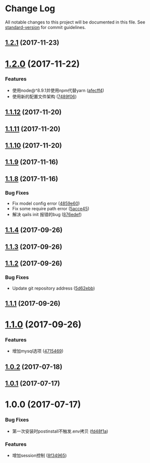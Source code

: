 # Change Log

All notable changes to this project will be documented in this file. See [standard-version](https://github.com/conventional-changelog/standard-version) for commit guidelines.

<a name="1.2.1"></a>
## [1.2.1](https://github.com/qails/qails-cli/compare/v1.2.0...v1.2.1) (2017-11-23)



<a name="1.2.0"></a>
# [1.2.0](https://github.com/qails/qails-cli/compare/v1.1.12...v1.2.0) (2017-11-22)


### Features

* 使用node@^8.9.1并使用npm代替yarn ([afecff4](https://github.com/qails/qails-cli/commit/afecff4))
* 使用新的配置文件架构 ([7489f06](https://github.com/qails/qails-cli/commit/7489f06))



<a name="1.1.12"></a>
## [1.1.12](https://github.com/qails/qails-cli/compare/v1.1.11...v1.1.12) (2017-11-20)



<a name="1.1.11"></a>
## [1.1.11](https://github.com/qails/qails-cli/compare/v1.1.10...v1.1.11) (2017-11-20)



<a name="1.1.10"></a>
## [1.1.10](https://github.com/qails/qails-cli/compare/v1.1.9...v1.1.10) (2017-11-20)



<a name="1.1.9"></a>
## [1.1.9](https://github.com/qails/qails-cli/compare/v1.1.8...v1.1.9) (2017-11-16)



<a name="1.1.8"></a>
## [1.1.8](https://github.com/qails/qails-cli/compare/v1.1.4...v1.1.8) (2017-11-16)


### Bug Fixes

* Fix model config error ([4859e60](https://github.com/qails/qails-cli/commit/4859e60))
* Fix some require path error ([5acce45](https://github.com/qails/qails-cli/commit/5acce45))
* 解决 qails init 报错的bug ([876edef](https://github.com/qails/qails-cli/commit/876edef))



<a name="1.1.4"></a>
## [1.1.4](https://github.com/qails/qails-cli/compare/v1.1.3...v1.1.4) (2017-09-26)



<a name="1.1.3"></a>
## [1.1.3](https://github.com/qails/qails-cli/compare/v1.1.2...v1.1.3) (2017-09-26)



<a name="1.1.2"></a>
## [1.1.2](https://github.com/qails/qails-cli/compare/v1.1.1...v1.1.2) (2017-09-26)


### Bug Fixes

* Update git repository address ([5d62ebb](https://github.com/qails/qails-cli/commit/5d62ebb))



<a name="1.1.1"></a>
## [1.1.1](https://github.com/qailsjs/qails-cli/compare/v1.1.0...v1.1.1) (2017-09-26)



<a name="1.1.0"></a>
# [1.1.0](https://github.com/qailsjs/qails-cli/compare/v1.0.2...v1.1.0) (2017-09-26)


### Features

* 增加mysql选项 ([4715469](https://github.com/qailsjs/qails-cli/commit/4715469))



<a name="1.0.2"></a>
## [1.0.2](https://github.com/qailsjs/qails-cli/compare/v1.0.1...v1.0.2) (2017-07-18)



<a name="1.0.1"></a>
## [1.0.1](https://github.com/qailsjs/qails-cli/compare/v1.0.0...v1.0.1) (2017-07-17)



<a name="1.0.0"></a>
# 1.0.0 (2017-07-17)


### Bug Fixes

* 第一次安装时postinstall不触发.env拷贝 ([fd48f1a](https://github.com/qailsjs/qails-cli/commit/fd48f1a))


### Features

* 增加session控制 ([8f34965](https://github.com/qailsjs/qails-cli/commit/8f34965))

